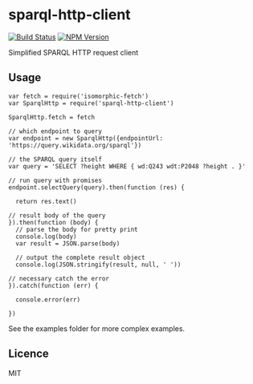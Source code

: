 # sparql-http-client

[![Build Status](https://travis-ci.org/zazuko/sparql-http-client.svg?branch=master)](https://travis-ci.org/zazuko/sparql-http-client)
[![NPM Version](https://img.shields.io/npm/v/sparql-http-client.svg?style=flat)](https://npm.im/sparql-http-client)

Simplified SPARQL HTTP request client

## Usage

```
var fetch = require('isomorphic-fetch')
var SparqlHttp = require('sparql-http-client')

SparqlHttp.fetch = fetch

// which endpoint to query
var endpoint = new SparqlHttp({endpointUrl: 'https://query.wikidata.org/sparql'})

// the SPARQL query itself
var query = 'SELECT ?height WHERE { wd:Q243 wdt:P2048 ?height . }'

// run query with promises
endpoint.selectQuery(query).then(function (res) {

  return res.text()

// result body of the query
}).then(function (body) {
  // parse the body for pretty print
  console.log(body)
  var result = JSON.parse(body)

  // output the complete result object
  console.log(JSON.stringify(result, null, ' '))

// necessary catch the error
}).catch(function (err) {

  console.error(err)

})
```

See the examples folder for more complex examples.

## Licence

MIT
